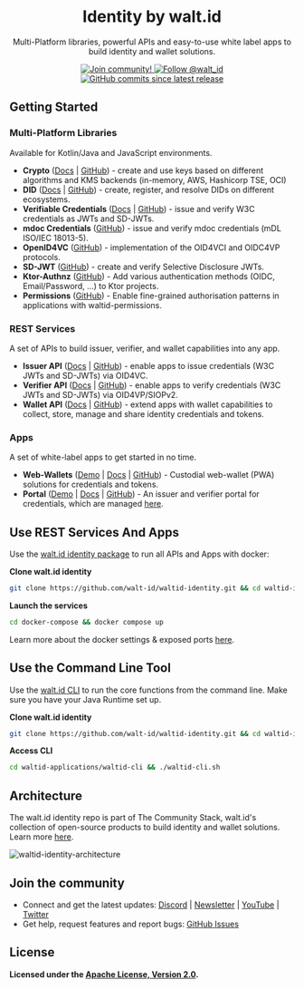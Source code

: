 <div align="center">
 <h1>Identity by walt.id</h1>
 <p>Multi-Platform libraries, powerful APIs and easy-to-use white label apps to build identity and wallet solutions.</p>

<a href="https://walt.id/community">
<img src="https://img.shields.io/badge/Join-The Community-blue.svg?style=flat" alt="Join community!" />
</a>
<a href="https://twitter.com/intent/follow?screen_name=walt_id">
<img src="https://img.shields.io/twitter/follow/walt_id.svg?label=Follow%20@walt_id" alt="Follow @walt_id" />
<img alt="GitHub commits since latest release" src="https://img.shields.io/github/commits-since/walt-id/waltid-identity/latest"></a>
</div>

## Getting Started

### Multi-Platform Libraries

Available for Kotlin/Java and JavaScript environments.

- **Crypto** ([Docs](https://docs.oss.walt.id/issuer/sdks/manage-keys/overview) | [GitHub](https://github.com/walt-id/waltid-identity/tree/main/waltid-libraries/crypto/waltid-crypto)) -
  create and use keys based on different algorithms and KMS backends (in-memory, AWS, Hashicorp TSE, OCI)
- **DID** ([Docs](https://docs.oss.walt.id/issuer/sdks/manage-dids/overview) | [GitHub](https://github.com/walt-id/waltid-identity/blob/main/waltid-libraries/waltid-did/README.md)) -
  create, register, and resolve DIDs on different ecosystems.
- **Verifiable Credentials** ([Docs](https://docs.oss.walt.id/issuer/sdks/manage-credentials/overview) | [GitHub](https://github.com/walt-id/waltid-identity/tree/main/waltid-libraries/credentials/waltid-verifiable-credentials)) -
  issue and verify W3C credentials as JWTs and SD-JWTs.
- **mdoc Credentials** ([GitHub](https://github.com/walt-id/waltid-identity/tree/main/waltid-libraries/credentials/waltid-mdoc-credentials)) -
  issue and verify mdoc credentials (mDL ISO/IEC 18013-5).
- **OpenID4VC** ([GitHub](https://github.com/walt-id/waltid-identity/tree/main/waltid-libraries/protocols/waltid-openid4vc)) -
  implementation of the OID4VCI and OIDC4VP protocols.
- **SD-JWT** ([GitHub](https://github.com/walt-id/waltid-identity/tree/main/waltid-libraries/sdjwt/waltid-sdjwt)) -
  create and verify Selective Disclosure JWTs.
- **Ktor-Authnz** ([GitHub](https://github.com/walt-id/waltid-identity/tree/main/waltid-libraries/auth/waltid-ktor-authnz)) - Add various authentication methods (OIDC, Email/Password, ...) to Ktor projects.
- **Permissions** ([GitHub](https://github.com/walt-id/waltid-identity/tree/main/waltid-libraries/auth/waltid-permissions)) - Enable fine-grained authorisation patterns in applications with waltid-permissions.

### REST Services

A set of APIs to build issuer, verifier, and wallet capabilities into any app.

- **Issuer API** ([Docs](https://docs.walt.id/issuer/api/getting-started) | [GitHub](https://github.com/walt-id/waltid-identity/tree/main/waltid-services/waltid-issuer-api)) -
  enable apps to issue credentials (W3C JWTs and SD-JWTs) via OID4VC.
- **Verifier API**  ([Docs](https://docs.walt.id/verifier/api/getting-started) | [GitHub](https://github.com/walt-id/waltid-identity/tree/main/waltid-services/waltid-verifier-api)) -
  enable apps to verify credentials (W3C JWTs and SD-JWTs) via OID4VP/SIOPv2.
- **Wallet API** ([Docs](https://docs.oss.walt.id/wallet/api/getting-started) | [GitHub](https://github.com/walt-id/waltid-identity/tree/main/waltid-services/waltid-wallet-api)) -
  extend apps with wallet capabilities to collect, store, manage and share identity credentials and tokens.

### Apps

A set of white-label apps to get started in no time.

- **Web-Wallets** ([Demo](https://wallet.walt.id/login) | [Docs](https://docs.walt.id/community-stack/wallet/apps/web-wallet/overview) | [GitHub](https://github.com/walt-id/waltid-identity/tree/main/waltid-applications/waltid-web-wallet)) - Custodial web-wallet (PWA) solutions for credentials and tokens.
- **Portal** ([Demo](https://portal.walt.id/) | [Docs](https://docs.walt.id/community-stack/issuer/apps/portal/overview) | [GitHub](https://github.com/walt-id/waltid-identity/tree/main/waltid-applications/waltid-web-portal)) - An issuer and verifier portal for credentials, which are managed [here](https://github.com/walt-id/waltid-credentials).


## Use REST Services And Apps

Use the [walt.id identity package](https://github.com/walt-id/waltid-identity/tree/main/docker-compose) to run all APIs and Apps with docker:

**Clone walt.id identity**

```bash
git clone https://github.com/walt-id/waltid-identity.git && cd waltid-identity
```

**Launch the services**

```bash
cd docker-compose && docker compose up
```

Learn more about the docker settings & exposed ports [here](https://github.com/walt-id/waltid-identity/tree/main/docker-compose).

## Use the Command Line Tool

Use the [walt.id CLI](https://github.com/walt-id/waltid-identity/tree/main/waltid-applications/waltid-cli) to run the
core functions from
the command line. Make sure you have your Java Runtime set up.

**Clone walt.id identity**

```bash
git clone https://github.com/walt-id/waltid-identity.git && cd waltid-identity
```

**Access CLI**

```bash
cd waltid-applications/waltid-cli && ./waltid-cli.sh
```

## Architecture

The walt.id identity repo is part of The Community Stack, walt.id's collection of open-source products to build identity and wallet
solutions. Learn more [here](https://walt.id/blog/p/community-stack).

![waltid-identity-architecture](https://github.com/user-attachments/assets/98c020fe-dc37-46fd-9886-613ee8fc8760)

## Join the community

* Connect and get the latest updates: [Discord](https://discord.gg/AW8AgqJthZ) | [Newsletter](https://walt.id/newsletter) | [YouTube](https://www.youtube.com/channel/UCXfOzrv3PIvmur_CmwwmdLA) | [Twitter](https://mobile.twitter.com/walt_id)
* Get help, request features and report bugs: [GitHub Issues ](https://github.com/walt-id/waltid-identity/issues)

## License

**Licensed under the [Apache License, Version 2.0](https://github.com/walt-id/waltid-ssikit/blob/master/LICENSE).**


